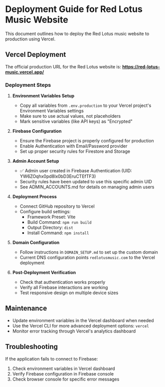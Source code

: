 # Deployment Guide for Red Lotus Music Website

This document outlines how to deploy the Red Lotus music website to production using Vercel.

## Vercel Deployment

The official production URL for the Red Lotus website is:
**https://red-lotus-music.vercel.app/**

### Deployment Steps

1. **Environment Variables Setup**
   - Copy all variables from `.env.production` to your Vercel project's Environment Variables settings
   - Make sure to use actual values, not placeholders
   - Mark sensitive variables (like API keys) as "Encrypted"

2. **Firebase Configuration**
   - Ensure the Firebase project is properly configured for production
   - Enable Authentication with Email/Password provider
   - Set up proper security rules for Firestore and Storage

3. **Admin Account Setup**
   - ✅ Admin user created in Firebase Authentication (UID: YW6ZOqhx0pd8lx0bD3EruCTEfTF3)
   - Security rules have been updated to use this specific admin UID
   - See ADMIN_ACCOUNTS.md for details on managing admin users

4. **Deployment Process**
   - Connect GitHub repository to Vercel
   - Configure build settings:
     - Framework Preset: Vite
     - Build Command: `npm run build`
     - Output Directory: `dist`
     - Install Command: `npm install`

5. **Domain Configuration**
   - Follow instructions in `DOMAIN_SETUP.md` to set up the custom domain
   - Current DNS configuration points `redlotusmusic.com` to the Vercel deployment

6. **Post-Deployment Verification**
   - Check that authentication works properly
   - Verify all Firebase interactions are working
   - Test responsive design on multiple device sizes

## Maintenance

- Update environment variables in the Vercel dashboard when needed
- Use the Vercel CLI for more advanced deployment options: `vercel`
- Monitor error tracking through Vercel's analytics dashboard

## Troubleshooting

If the application fails to connect to Firebase:
1. Check environment variables in Vercel dashboard
2. Verify Firebase configuration in Firebase console
3. Check browser console for specific error messages
